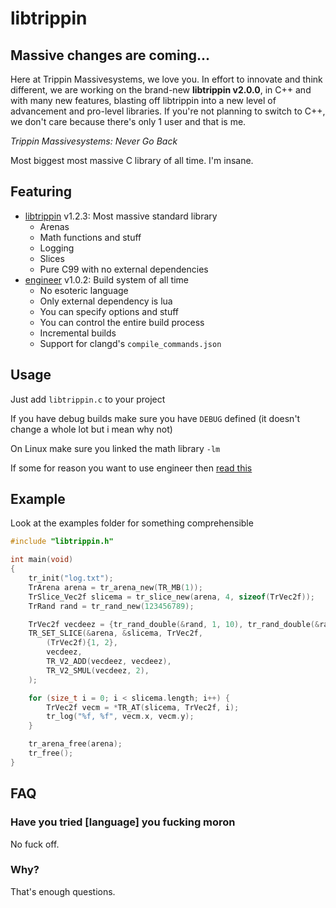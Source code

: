 # libtrippin

## Massive changes are coming...

Here at Trippin Massivesystems, we love you. In effort to innovate and think different, we are working on the
brand-new **libtrippin v2.0.0**, in C++ and with many new features, blasting off libtrippin into a new level
of advancement and pro-level libraries. If you're not planning to switch to C++, we don't care because there's
only 1 user and that is me.

*Trippin Massivesystems: Never Go Back*

Most biggest most massive C library of all time. I'm insane.

## Featuring

- [libtrippin](./libtrippin.h) v1.2.3: Most massive standard library
    - Arenas
    - Math functions and stuff
    - Logging
    - Slices
    - Pure C99 with no external dependencies
- [engineer](./engineerbuild/README.md) v1.0.2: Build system of all time
    - No esoteric language
    - Only external dependency is lua
    - You can specify options and stuff
    - You can control the entire build process
    - Incremental builds
    - Support for clangd's `compile_commands.json`

## Usage

Just add `libtrippin.c` to your project

If you have debug builds make sure you have `DEBUG` defined (it doesn't change a whole lot but i mean why not)

On Linux make sure you linked the math library `-lm`

If some for reason you want to use engineer then [read this](./engineerbuild/README.md)

## Example

Look at the examples folder for something comprehensible

```c
#include "libtrippin.h"

int main(void)
{
    tr_init("log.txt");
    TrArena arena = tr_arena_new(TR_MB(1));
    TrSlice_Vec2f slicema = tr_slice_new(arena, 4, sizeof(TrVec2f));
    TrRand rand = tr_rand_new(123456789);

    TrVec2f vecdeez = {tr_rand_double(&rand, 1, 10), tr_rand_double(&rand, 1, 10)};
    TR_SET_SLICE(&arena, &slicema, TrVec2f,
        (TrVec2f){1, 2},
        vecdeez,
        TR_V2_ADD(vecdeez, vecdeez),
        TR_V2_SMUL(vecdeez, 2),
    );

    for (size_t i = 0; i < slicema.length; i++) {
        TrVec2f vecm = *TR_AT(slicema, TrVec2f, i);
        tr_log("%f, %f", vecm.x, vecm.y);
    }

    tr_arena_free(arena);
    tr_free();
}
```

## FAQ

### Have you tried \[language] you fucking moron

No fuck off.

### Why?

That's enough questions.
